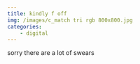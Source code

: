```yaml
---
title: kindly f off
img: /images/c_match tri rgb 800x800.jpg
categories:
    - digital
---
```

sorry there are a lot of swears
